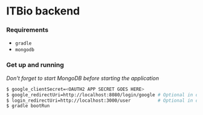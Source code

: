 # ITBio backend

### Requirements

- `gradle`
- `mongodb`

### Get up and running
_Don't forget to start MongoDB before starting the application_
```sh
$ google_clientSecret=<OAUTH2 APP SECRET GOES HERE>
$ google_redirectUri=http://localhost:8080/login/google # Optional in development
$ login_redirectUri=http://localhost:3000/user          # Optional in development
$ gradle bootRun
```
